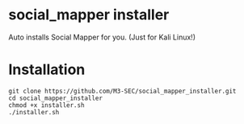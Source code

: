 # social_mapper installer
Auto installs Social Mapper for you. (Just for Kali Linux!)

# Installation
```
git clone https://github.com/M3-SEC/social_mapper_installer.git
cd social_mapper_installer
chmod +x installer.sh
./installer.sh
```
